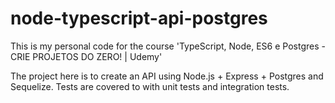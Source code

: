 # node-typescript-api-postgres
This is my personal code for the course 'TypeScript, Node, ES6 e Postgres  - CRIE PROJETOS DO ZERO! | Udemy'


The project here is to create an API using Node.js + Express + Postgres and Sequelize. Tests are covered to with unit tests and
integration tests. 

